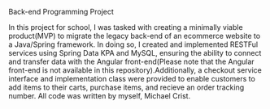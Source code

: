 Back-end Programming Project

In this project for school, I was tasked with creating a minimally viable product(MVP) to migrate the legacy back-end of an ecommerce website to a Java/Spring framework. In doing so, I created and implemented RESTFul services using Spring Data KPA and MySQL, ensuring the ability to connect and transfer data with the Angular front-end(Please note that the Angular front-end is not available in this repository).Additionally, a checkout service interface and implementation class were provided to enable customers to add items to their carts, purchase items, and recieve an order tracking number. All code was written by myself, Michael Crist. 



